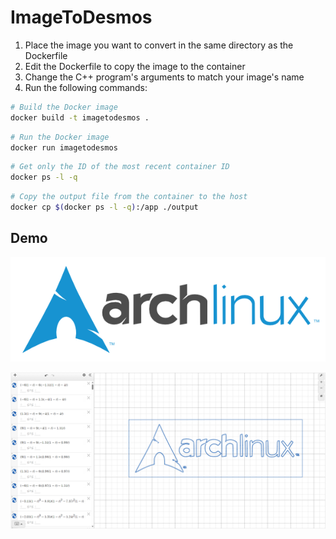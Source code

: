 # ImageToDesmos

1. Place the image you want to convert in the same directory as the Dockerfile
2. Edit the Dockerfile to copy the image to the container
3. Change the C++ program's arguments to match your image's name
4. Run the following commands:

```bash
# Build the Docker image
docker build -t imagetodesmos .
```

```bash
# Run the Docker image
docker run imagetodesmos
```

```bash
# Get only the ID of the most recent container ID
docker ps -l -q
```

```bash
# Copy the output file from the container to the host
docker cp $(docker ps -l -q):/app ./output
```

## Demo

<p align="center">
<img src="input.png">
</p>

<p align="center">
<img src="output.png">
</p>
